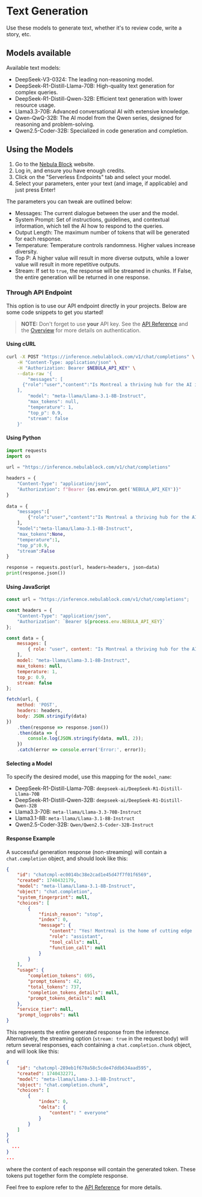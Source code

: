 # Text Generation

Use these models to generate text, whether it's to review code, write a story, etc.

## Models available

Available text models:

- DeepSeek-V3-0324: The leading non-reasoning model.
- DeepSeek-R1-Distill-Llama-70B: High-quality text generation for complex queries.
- DeepSeek-R1-Distill-Qwen-32B: Efficient text generation with lower resource usage.
- Llama3.3-70B: Advanced conversational AI with extensive knowledge.
- Qwen-QwQ-32B: The AI model from the Qwen series, designed for reasoning and problem-solving.
- Qwen2.5-Coder-32B: Specialized in code generation and completion.


## Using the Models

1. Go to the [Nebula Block](https://www.nebulablock.com) website.
2. Log in, and ensure you have enough credits. 
3. Click on the "Serverless Endpoints" tab and select your model.
4. Select your parameters, enter your text (and image, if applicable) and just press Enter! 

The parameters you can tweak are outlined below: 

- Messages: The current dialogue between the user and the model. 
- System Prompt: Set of instructions, guidelines, and contextual information, which tell the AI how to respond to the queries.
- Output Length: The maximum number of tokens that will be generated for each response. 
- Temperature: Temperature controls randomness. Higher values increase diversity.
- Top P: A higher value will result in more diverse outputs, while a lower value will result in more repetitive outputs.
- Stream: If set to `true`, the response will be streamed in chunks. If False, the entire generation will be returned in one response.

### Through API Endpoint

This option is to use our API endpoint directly in your projects. Below are some code snippets to get you started!

> **NOTE:**  Don't forget to use **your** API key. See the [API Reference](../API_Reference/Authentication.md) and the [Overview](../API_Key/Overview.md) for more details on authentication.

#### Using cURL
```bash
curl -X POST "https://inference.nebulablock.com/v1/chat/completions" \
    -H "Content-Type: application/json" \
    -H "Authorization: Bearer $NEBULA_API_KEY" \
    --data-raw '{
        "messages": [
	  {"role":"user","content":"Is Montreal a thriving hub for the AI industry?"}
	],
        "model": "meta-llama/Llama-3.1-8B-Instruct",
        "max_tokens": null, 
        "temperature": 1,
        "top_p": 0.9,
        "stream": false
    }'
```

#### Using Python
```python
import requests 
import os
 
url = "https://inference.nebulablock.com/v1/chat/completions"

headers = { 
    "Content-Type": "application/json", 
    "Authorization": f"Bearer {os.environ.get('NEBULA_API_KEY')}" 
} 
 
data = {
    "messages":[
		{"role":"user","content":"Is Montreal a thriving hub for the AI industry?"}
	],
    "model":"meta-llama/Llama-3.1-8B-Instruct",
    "max_tokens":None,
    "temperature":1,
    "top_p":0.9,
    "stream":False
}

response = requests.post(url, headers=headers, json=data) 
print(response.json())
```

#### Using JavaScript
```javascript
const url = "https://inference.nebulablock.com/v1/chat/completions";

const headers = {
    "Content-Type": "application/json",
    "Authorization": `Bearer ${process.env.NEBULA_API_KEY}`
};

const data = {
    messages: [
        { role: "user", content: "Is Montreal a thriving hub for the AI industry?" }
    ],
    model: "meta-llama/Llama-3.1-8B-Instruct",
    max_tokens: null,
    temperature: 1,
    top_p: 0.9,
    stream: false
};

fetch(url, {
    method: 'POST',
    headers: headers,
    body: JSON.stringify(data)
})
    .then(response => response.json())
    .then(data => {
        console.log(JSON.stringify(data, null, 2));
    })
    .catch(error => console.error('Error:', error));
```

#### Selecting a Model 

To specify the desired model, use this mapping for the `model_name`: 

- DeepSeek-R1-Distill-Llama-70B: `deepseek-ai/DeepSeek-R1-Distill-Llama-70B`
- DeepSeek-R1-Distill-Qwen-32B: `deepseek-ai/DeepSeek-R1-Distill-Qwen-32B`
- Llama3.3-70B: `meta-llama/Llama-3.3-70B-Instruct`
- Llama3.1-8B: `meta-llama/Llama-3.1-8B-Instruct`
- Qwen2.5-Coder-32B: `Qwen/Qwen2.5-Coder-32B-Instruct`

#### Response Example 

A successful generation response (non-streaming) will contain a `chat.completion` object, and should look like this: 

```json
{
    "id": "chatcmpl-ec0014bc38e2cad1e45d47f7f01f6569",
    "created": 1740432179,
    "model": "meta-llama/Llama-3.1-8B-Instruct",
    "object": "chat.completion",
    "system_fingerprint": null,
    "choices": [
        {
            "finish_reason": "stop",
            "index": 0,
            "message": {
                "content": "Yes! Montreal is the home of cutting edge ... research.",
                "role": "assistant",
                "tool_calls": null,
                "function_call": null
            }
        }
    ],
    "usage": {
        "completion_tokens": 695,
        "prompt_tokens": 42,
        "total_tokens": 737,
        "completion_tokens_details": null,
        "prompt_tokens_details": null
    },
    "service_tier": null,
    "prompt_logprobs": null
}
```

This represents the entire generated response from the inference. Alternatively, the streaming option (`stream: true` in the request body) will return several responses, each containing a `chat.completion.chunk` object, and will look like this: 

```json
{
    "id": "chatcmpl-289eb1f670a58c5cde47ddb634aad595",
    "created": 1740432271,
    "model": "meta-llama/Llama-3.1-8B-Instruct",
    "object": "chat.completion.chunk",
    "choices": [
        {
            "index": 0,
            "delta": {
                "content": " everyone"
            }
        }
    ]
}
{ 
  ...
}
...
```

where the content of each response will contain the generated token. These tokens put together form the complete response.

Feel free to explore refer to the [API Reference](../API_Reference/Serverless_Endpoints/Generate_Text.md) for more details.
